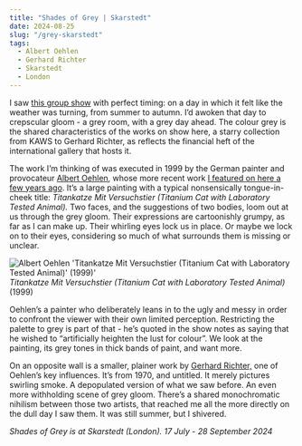 ```yaml
---
title: "Shades of Grey | Skarstedt"
date: 2024-08-25
slug: "/grey-skarstedt"
tags:
  - Albert Oehlen
  - Gerhard Richter
  - Skarstedt
  - London
---
```


I saw [this group show](https://www.skarstedt.com/exhibitions/shades-of-grey/press-release) with perfect timing: on a day in which it felt like the weather was turning, from summer to autumn. I’d awoken that day to crepscular gloom - a grey room, with a grey day ahead. The colour grey is the shared characteristics of the works on show here, a starry collection from KAWS to Gerhard Richter, as reflects the financial heft of the international gallery that hosts it.

The work I’m thinking of was executed in 1999 by the German painter and provocateur [Albert Oehlen](https://artangled.com/tags/albert-oehlen/), whose more recent work [I featured on here a few years ago](https://artangled.com/posts/oehlen-hetzler/). It’s a large painting with a typical nonsensically tongue-in-cheek title: _Titankatze Mit Versuchstier (Titanium Cat with Laboratory Tested Animal)._ Two faces, and the suggestions of two bodies, loom out at us through the grey gloom. Their expressions are cartoonishly grumpy, as far as I can make up. Their whirling eyes lock us in place. Or maybe we lock on to their eyes, considering so much of what surrounds them is missing or unclear.

![Albert Oehlen 'Titankatze Mit Versuchstier (Titanium Cat with Laboratory Tested Animal)' (1999)'](/grey-skarstedt-1.jpeg)
_Titankatze Mit Versuchstier (Titanium Cat with Laboratory Tested Animal)_ (1999)

Oehlen’s a painter who deliberately leans in to the ugly and messy in order to confront the viewer with their own limited perception. Restricting the palette to grey is part of that - he’s quoted in the show notes as saying that he wished to “artificially heighten the lust for colour”. We look at the painting, its grey tones in thick bands of paint, and want more.

On an opposite wall is a smaller, plainer work by [Gerhard Richter,](https://artangled.com/tags/gerhard-richter/) one of Oehlen’s key influences. It’s from 1970, and untitled. It merely pictures swirling smoke. A depopulated version of what we saw before. An even more withholding scene of grey gloom. There’s a shared monochromatic nihilism between those two artists, that reached me all the more directly on the dull day I saw them. It was still summer, but I shivered.

_Shades of Grey is at Skarstedt (London). 17 July - 28 September 2024_
